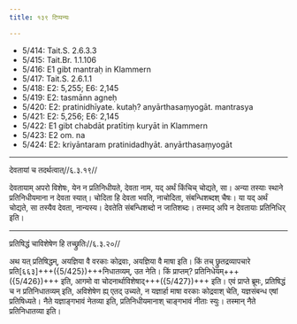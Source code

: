 ```yaml
---
title: १३९ टिप्पन्यः

---
```

- 5/414: Tait.S. 2.6.3.3
- 5/415: Tait.Br. 1.1.106
- 5/416: E1 gibt mantraḥ in Klammern
- 5/417: Tait.S. 2.6.1.1
- 5/418: E2: 5,255; E6: 2,145
- 5/419: E2: tasmānn agneḥ
- 5/420: E2: pratinidhīyate. kutaḥ? anyārthasaṃyogāt. mantrasya
- 5/421: E2: 5,256; E6: 2,145
- 5/422: E1 gibt chabdāt pratītiṃ kuryāt in Klammern
- 5/423: E2 om. na
- 5/424: E2: kriyāntaram pratinidadhyāt. anyārthasaṃyogāt

____________________________________________


देवतायां च तदर्थत्वात्//६.३.१९//

देवतायाम् अपरो विशेषः, येन न प्रतिनिधीयते, देवता नाम, यद् अर्थं किंचिच् चोद्यते, सा। अन्या तस्याः स्थाने प्रतिनिधीयमाना न देवता स्यात्। चोदिता हि देवता भवति, नाचोदिता, संबन्धिशब्दश् चैषः। या यद् अर्थं चोद्यते, सा तस्यैव देवता, नान्यस्य। देवतेति संबन्धिशब्दो न जातिशब्दः। तस्माद् अपि न देवतायाः प्रतिनिधिर् इति।


____________________________________________


प्रतिषिद्धं चाविशेषेण हि तच्छ्रुतिः//६.३.२०//

अथ यत् प्रतिषिद्धम्, अयज्ञिया वै वरकाः कोद्रवाः, अयज्ञिया वै माषा इति। किं तच् छ्रुतद्रव्यापचारे प्रति[६६३]+++({5/425})+++निधातव्यम्, उत नेति। किं प्राप्तम्? प्रतिनिधेयम्+++({5/426})+++ इति, आगमो वा चोदनार्थाविशेषाद्+++({5/427})+++ इति। एवं प्राप्ते ब्रूमः, प्रतिषिद्धं च न प्रतिनिधातव्यम् इति, अविशेषेण ह्य् एतद् उच्यते, न यज्ञार्हा माषा वरकाः कोद्रवाश् चेति, यज्ञसंबन्ध एषां प्रतिषिध्यते। नैते यज्ञाङ्गभावं नेतव्या इति, प्रतिनिधीयमानाश् चाङ्गभावं नीताः स्युः। तस्मान् नैते प्रतिनिधातव्या इति।
